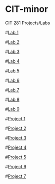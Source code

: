 # CIT-minor
CIT 281 Projects/Labs 

#[Lab 1](https://github.com/18samr21/lab-01)


#[Lab 2](https://github.com/18samr21/lab-02)


#[Lab 3](https://github.com/18samr21/lab-03)


#[Lab 4](https://github.com/18samr21/lab-04)


#[Lab 5](https://github.com/18samr21/lab-05)


#[Lab 6](https://github.com/18samr21/lab-06)


#[Lab 7](https://github.com/18samr21/lab-07)


#[Lab 8](https://github.com/18samr21/lab-08)


#[Lab 9](https://github.com/18samr21/lab-09)


#[Project 1](https://github.com/18samr21/project-01)


#[Project 2](https://github.com/18samr21/project-02)


#[Project 3](https://github.com/18samr21/project-03)


#[Project 4](https://github.com/18samr21/project-04)


#[Project 5](https://github.com/18samr21/project-05)


#[Project 6](https://github.com/18samr21/project-06)


#[Project 7](https://github.com/18samr21/project-07)
